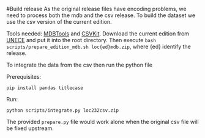 #Build release
As the original release files have encoding problems, we need to process both the mdb and the csv release.
To build the dataset we use the csv version of the current edition.

Tools needed: [MDBTools](http://mdbtools.sourceforge.net/) and [CSVKit](https://github.com/onyxfish/csvkit).
Download the current edition from [UNECE](https://www.unece.org/cefact/codesfortrade/codes_index.html) and put it into the root directory.
Then execute ```bash scripts/prepare_edition_mdb.sh loc{ed}mdb.zip```, where {ed} identify the release.

To integrate the data from the csv then run the python file

Prerequisites:

```
pip install pandas titlecase
```

Run:
```
python scripts/integrate.py loc232csv.zip
```

The provided ```prepare.py``` file would work alone when the original csv file will be fixed upstream.